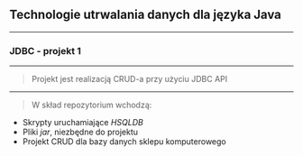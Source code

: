 
## Technologie utrwalania danych dla języka Java
---
### JDBC - projekt 1
---

> Projekt jest realizacją CRUD-a przy użyciu JDBC API

***
> W skład repozytorium wchodzą:
 * Skrypty uruchamiające *HSQLDB*
 * Pliki *jar*, niezbędne do projektu
 * Projekt CRUD dla bazy danych sklepu komputerowego
